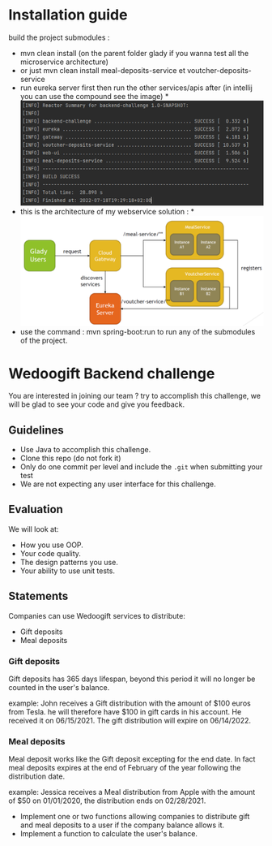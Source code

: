 # Installation guide
build the project submodules :
* mvn clean install (on the parent folder glady if you wanna test all the microservice architecture)
* or just mvn clean install meal-deposits-service et voutcher-deposits-service
* run eureka server first then run the other services/apis after (in intellij you can use the compound see the image)
*![img.png](img.png)
* this is the architecture of my webservice solution :
*![img_2.png](img_2.png)
* use the command : mvn spring-boot:run to run any of the submodules of the project.
# Wedoogift Backend challenge
You are interested in joining our team ? try to accomplish this challenge, we will be glad to see
your code and give you feedback.

## Guidelines
* Use Java to accomplish this challenge.
* Clone this repo (do not fork it)
* Only do one commit per level and include the `.git` when submitting your test
* We are not expecting any user interface for this challenge. 

## Evaluation
We will look at:
* How you use OOP.
* Your code quality.
* The design patterns you use.
* Your ability to use unit tests.


## Statements

Companies can use Wedoogift services to distribute:
- Gift deposits
- Meal deposits
### Gift deposits
Gift deposits has 365 days lifespan, beyond this period it will no longer be counted in the user's balance.

example:
John receives a Gift distribution with the amount of $100 euros from Tesla. he will therefore have $100 in gift cards in his account.
He received it on 06/15/2021. The gift distribution will expire on 06/14/2022. 
### Meal deposits
Meal deposit works like the Gift deposit excepting for the end date. In fact meal deposits expires at the end of February of the year following the distribution date.

example:
Jessica receives a Meal distribution from Apple with the amount of $50 on 01/01/2020, the distribution ends on 02/28/2021.

* Implement one or two functions allowing companies to distribute gift and meal deposits to a user if the company balance allows it.
* Implement a function to calculate the user's balance.


